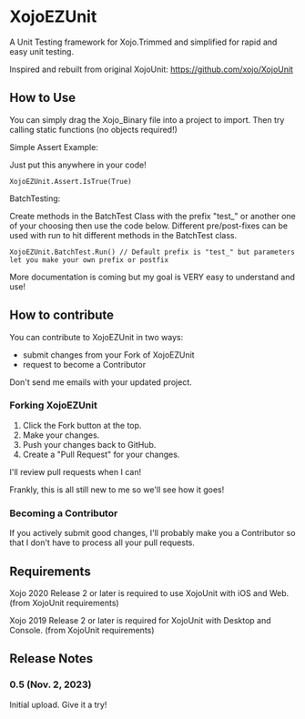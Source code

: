 XojoEZUnit
========

A Unit Testing framework for Xojo.Trimmed and simplified for rapid and easy unit testing.

Inspired and rebuilt from original XojoUnit: https://github.com/xojo/XojoUnit

## How to Use

You can simply drag the Xojo_Binary file into a project to import. Then try calling static functions (no objects required!)

Simple Assert Example:

Just put this anywhere in your code!
```
XojoEZUnit.Assert.IsTrue(True)
```

BatchTesting:

Create methods in the BatchTest Class with the prefix "test_" or another one of your choosing then use the code below.
Different pre/post-fixes can be used with run to hit different methods in the BatchTest class. 
```
XojoEZUnit.BatchTest.Run() // Default prefix is "test_" but parameters let you make your own prefix or postfix
```
More documentation is coming but my goal is VERY easy to understand and use!

## How to contribute

You can contribute to XojoEZUnit in two ways:

- submit changes from your Fork of XojoEZUnit
- request to become a Contributor

Don't send me emails with your updated project.

### Forking XojoEZUnit

1. Click the Fork button at the top.
2. Make your changes.
3. Push your changes back to GitHub.
4. Create a "Pull Request" for your changes.

I'll review pull requests when I can!

Frankly, this is all still new to me so we'll see how it goes!

### Becoming a Contributor

If you actively submit good changes, I'll probably make you a Contributor so that I don't have to process all your pull requests.

## Requirements

Xojo 2020 Release 2 or later is required to use XojoUnit with iOS and Web. (from XojoUnit requirements)

Xojo 2019 Release 2 or later is required for XojoUnit with Desktop and Console. (from XojoUnit requirements)

## Release Notes

### 0.5 (Nov. 2, 2023)
Initial upload. Give it a try!




